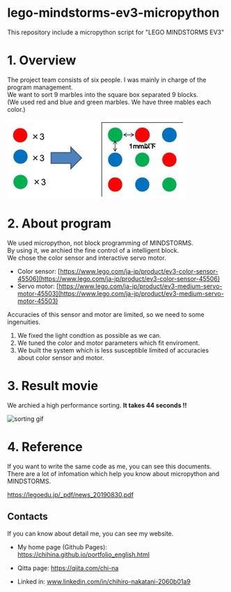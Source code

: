 # lego-mindstorms-ev3-micropython
This repository include a micropython script for "LEGO MINDSTORMS EV3"

# 1. Overview
The project team consists of six people. I was mainly in charge of the program management.  
We want to sort 9 marbles into the square box separated 9 blocks.  
(We used red and blue and green marbles. We have three mables each color.)

![marbles](https://github.com/chihina/lego-mindstorms-ev3-micropython/blob/master/images/marbles.jpg)

# 2. About program
We used micropython, not block programming of MINDSTORMS.  
By using it, we archied the fine control of a intelligent block.  
We chose the color sensor and interactive servo motor. 

- Color sensor: [https://www.lego.com/ja-jp/product/ev3-color-sensor-45506](https://www.lego.com/ja-jp/product/ev3-color-sensor-45506)   
- Servo motor: [https://www.lego.com/ja-jp/product/ev3-medium-servo-motor-45503](https://www.lego.com/ja-jp/product/ev3-medium-servo-motor-45503)    

Accuracies of this sensor and motor are limited, so we need to some ingenuities.  
1. We fixed the light condtion as possible as we can.  
2. We tuned the color and motor parameters which fit enviroment.  
3. We built the system which is less susceptible limited of accuracies about color sensor and motor.  

# 3. Result movie
We archied a high performance sorting. **It takes 44 seconds !!**  

![sorting gif](https://github.com/chihina/lego-mindstorms-ev3-micropython/blob/master/images/sorting_movie.gif)

# 4. Reference 
If you want to write the same code as me, you can see this documents.  
There are a lot of infomation which help you know about micropython and MINDSTORMS.  

https://legoedu.jp/_pdf/news_20190830.pdf  

## Contacts
If you can know about detail me, you can see my website.

- My home page (Github Pages): https://chihina.github.io/portfolio_english.html  

- Qitta page: https://qiita.com/chi-na  

- Linked in: www.linkedin.com/in/chihiro-nakatani-2060b01a9  
